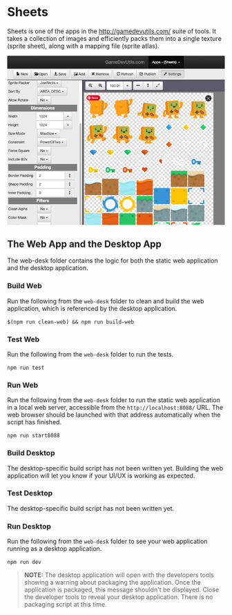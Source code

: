 # Sheets

Sheets is one of the apps in the http://gamedevutils.com/ suite of tools. It takes a collection of images and efficiently packs them into a single texture (sprite sheet), along with a mapping file (sprite atlas).

![Screenshot of the Sheets web application](../_assets/the-web-application-1.png)

## The Web App and the Desktop App

The web-desk folder contains the logic for both the static web application and the desktop application.

### Build Web

Run the following from the `web-desk` folder to clean and build the web application, which is referenced by the desktop application.

```shell script
$(npm run clean-web) && npm run build-web
```

### Test Web

Run the following from the `web-desk` folder to run the tests.

```shell script
npm run test
```

### Run Web

Run the following from the `web-desk` folder to run the static web application in a local web server, accessible from the `http://localhost:8088/` URL. The web browser should be launched with that address automatically when the script has finished.

```shell script
npm run start8088
```

### Build Desktop

The desktop-specific build script has not been written yet. Building the web application will let you know if your UI/UX is working as expected.

### Test Desktop

The desktop-specific build script has not been written yet.

### Run Desktop

Run the following from the `web-desk` folder to see your web application running as a desktop application.

```shell script
npm run dev
```

> **NOTE:** The desktop application will open with the developers tools showing a warning about packaging the application. Once the application is packaged, this message shouldn't be displayed. Close the developer tools to reveal your desktop application. There is no packaging script at this time.
>